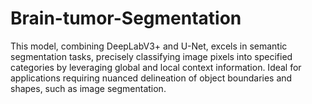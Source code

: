 # Brain-tumor-Segmentation
This model, combining DeepLabV3+ and U-Net, excels in semantic segmentation tasks, precisely classifying image pixels into specified categories by leveraging global and local context information. Ideal for applications requiring nuanced delineation of object boundaries and shapes, such as image segmentation.
